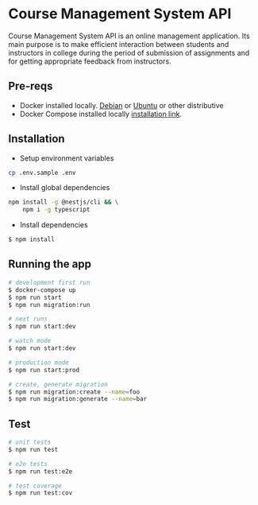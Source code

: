 # Course Management System API

Course Management System API is an online management application. Its main purpose is to make efficient interaction
between students and instructors in college during the period of submission of assignments and for getting appropriate
feedback from instructors.

## Pre-reqs

- Docker installed locally. [Debian](https://docs.docker.com/engine/install/debian/)
  or [Ubuntu](https://docs.docker.com/engine/install/ubuntu/) or other distributive
- Docker Compose installed locally [installation link](https://docs.docker.com/compose/install/).

## Installation

- Setup environment variables

```sh
cp .env.sample .env
```

- Install global dependencies

```sh
npm install -g @nestjs/cli && \
    npm i -g typescript
```

- Install dependencies

```bash
$ npm install
```

## Running the app

```bash
# development first run
$ docker-compose up
$ npm run start
$ npm run migration:run 

# next runs
$ npm run start:dev

# watch mode
$ npm run start:dev

# production mode
$ npm run start:prod

# create, generate migration
$ npm run migration:create --name=foo
$ npm run migration:generate --name=bar
```

## Test

```bash
# unit tests
$ npm run test

# e2e tests
$ npm run test:e2e

# test coverage
$ npm run test:cov
```
